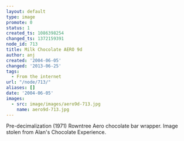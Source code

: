 ```yaml
---
layout: default
type: image
promote: 0
status: 1
created_ts: 1086398254
changed_ts: 1372159391
node_id: 713
title: Milk Chocolate AERO 9d
author: anj
created: '2004-06-05'
changed: '2013-06-25'
tags:
  - From the internet
url: "/node/713/"
aliases: []
date: '2004-06-05'
images:
  - src: image/images/aero9d-713.jpg
    name: aero9d-713.jpg
---
```

Pre-decimalization (1971) Rowntree Aero chocolate bar wrapper.  Image stolen from Alan's Chocolate Experience.
